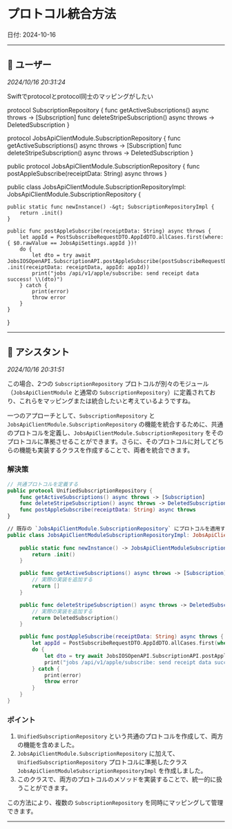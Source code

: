 # プロトコル統合方法

日付: 2024-10-16

---

## 👤 ユーザー
*2024/10/16 20:31:24*

Swiftでprotocolとprotocol同士のマッピングがしたい

protocol SubscriptionRepository {
    func getActiveSubscriptions() async throws -&gt; \[Subscription\]
    func deleteStripeSubscription() async throws -&gt; DeletedSubscription
}

protocol JobsApiClientModule.SubscriptionRepository {
    func getActiveSubscriptions() async throws -&gt; \[Subscription\]
    func deleteStripeSubscription() async throws -&gt; DeletedSubscription
}


public protocol JobsApiClientModule.SubscriptionRepository {
    func postAppleSubscribe(receiptData: String) async throws
}

public class JobsApiClientModule.SubscriptionRepositoryImpl: JobsApiClientModule.SubscriptionRepository {

    public static func newInstance() -&gt; SubscriptionRepositoryImpl {
        return .init()
    }

    public func postAppleSubscribe(receiptData: String) async throws {
        let appId = PostSubscribeRequestDTO.AppIdDTO.allCases.first(where: { $0.rawValue == JobsApiSettings.appId })!
        do {
            let dto = try await JobsIOSOpenAPI.SubscriptionAPI.postAppleSubscribe(postSubscribeRequestDTO: .init(receiptData: receiptData, appId: appId))
            print("jobs /api/v1/apple/subscribe: send receipt data success! \\(dto)")
        } catch {
            print(error)
            throw error
        }
    }
}

---

## 🤖 アシスタント
*2024/10/16 20:31:51*

この場合、2つの `SubscriptionRepository` プロトコルが別々のモジュール（`JobsApiClientModule` と通常の `SubscriptionRepository`）に定義されており、これらをマッピングまたは統合したいと考えているようですね。

一つのアプローチとして、`SubscriptionRepository` と `JobsApiClientModule.SubscriptionRepository` の機能を統合するために、共通のプロトコルを定義し、`JobsApiClientModule.SubscriptionRepository` をそのプロトコルに準拠させることができます。さらに、そのプロトコルに対してどちらの機能も実装するクラスを作成することで、両者を統合できます。

### 解決策

```swift
// 共通プロトコルを定義する
public protocol UnifiedSubscriptionRepository {
    func getActiveSubscriptions() async throws -> [Subscription]
    func deleteStripeSubscription() async throws -> DeletedSubscription
    func postAppleSubscribe(receiptData: String) async throws
}

// 既存の `JobsApiClientModule.SubscriptionRepository` にプロトコルを適用する
public class JobsApiClientModuleSubscriptionRepositoryImpl: JobsApiClientModule.SubscriptionRepository, UnifiedSubscriptionRepository {
    
    public static func newInstance() -> JobsApiClientModuleSubscriptionRepositoryImpl {
        return .init()
    }

    public func getActiveSubscriptions() async throws -> [Subscription] {
        // 実際の実装を追加する
        return []
    }

    public func deleteStripeSubscription() async throws -> DeletedSubscription {
        // 実際の実装を追加する
        return DeletedSubscription()
    }

    public func postAppleSubscribe(receiptData: String) async throws {
        let appId = PostSubscribeRequestDTO.AppIdDTO.allCases.first(where: { $0.rawValue == JobsApiSettings.appId })!
        do {
            let dto = try await JobsIOSOpenAPI.SubscriptionAPI.postAppleSubscribe(postSubscribeRequestDTO: .init(receiptData: receiptData, appId: appId))
            print("jobs /api/v1/apple/subscribe: send receipt data success! \(dto)")
        } catch {
            print(error)
            throw error
        }
    }
}
```

### ポイント
1. `UnifiedSubscriptionRepository` という共通のプロトコルを作成して、両方の機能を含めました。
2. `JobsApiClientModule.SubscriptionRepository` に加えて、`UnifiedSubscriptionRepository` プロトコルに準拠したクラス `JobsApiClientModuleSubscriptionRepositoryImpl` を作成しました。
3. このクラスで、両方のプロトコルのメソッドを実装することで、統一的に扱うことができます。

この方法により、複数の `SubscriptionRepository` を同時にマッピングして管理できます。

---
